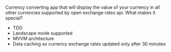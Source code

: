 Currency converting app that will display the value of your currency in all other currencies supported by open exchange rates api.
What makes it special?
* TDD
* Landscape mode supported
* MVVM architecture
* Data caching so currency exchange rates updated only after 30 minutes
